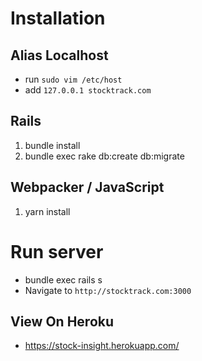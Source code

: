# Installation

## Alias Localhost
  - run `sudo vim /etc/host`
  - add `127.0.0.1 stocktrack.com`

## Rails
  1. bundle install
  2. bundle exec rake db:create db:migrate

## Webpacker / JavaScript
  1. yarn install

# Run server
  - bundle exec rails s
  - Navigate to `http://stocktrack.com:3000`

## View On Heroku
  - https://stock-insight.herokuapp.com/
